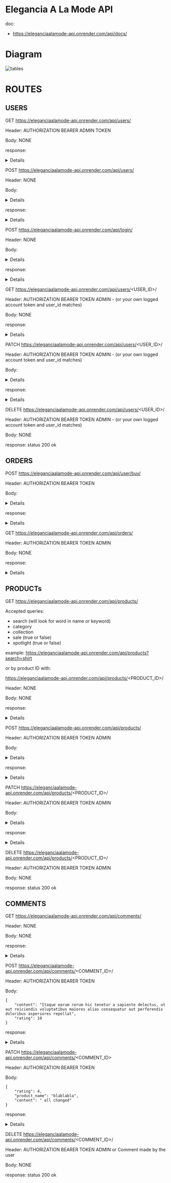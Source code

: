 # Elegancia A La Mode API

doc:
- https://eleganciaalamode-api.onrender.com/api/docs/

# Diagram
![tables](https://files.catbox.moe/cdvtpg.png)


# ROUTES

## USERS
GET https://eleganciaalamode-api.onrender.com/api/users/

Header: AUTHORIZATION BEARER ADMIN TOKEN

Body: NONE

response:
<details>
  
```
[
	{
		"id": 1,
		"username": "Test",
		"email": "test@test.com",
		"name": "Test",
		"is_superuser": true,
		"orders": [
			{
				"id": 1,
				"is_paid": true,
				"date_paid": "2023-11-15",
				"user": 1
			}
		],
		"comments": [
			{
				"id": 1,
				"content": "Great product, love the quality!",
				"rating": 8,
				"product_name": "white shirt",
				"user_name": "Test"
			}
		]
	},
	{
		"id": 2,
		"username": "Kenzie",
		"email": "kenzie@test.com",
		"name": "Kenzie",
		"is_superuser": false,
		"orders": [
			{
				"id": 2,
				"is_paid": true,
				"date_paid": "2023-11-15",
				"user": 2
			}
		],
		"comments": [
			{
				"id": 2,
				"content": "Awesome skirt, fits perfectly!",
				"rating": 8,
				"product_name": "super skirt",
				"user_name": "Kenzie"
			}
		]
	},
]
```
</details>

POST https://eleganciaalamode-api.onrender.com/api/users/

Header: NONE

Body:
<details>
  
```
{
	"username": "Samuel",
	"email": "samuel@kenzie.com",
	"name": "Samuel Oliveira",
	"password": "12345",
	"is_superuser": true
}
```
</details>

response:
<details>
  
```
{
	"id": 1,
	"username": "Samuel",
	"email": "samuel@kenzie.com",
	"name": "Samuel Oliveira",
	"is_superuser": true,
	"orders": [],
	"comments": []
}
```
</details>

POST https://eleganciaalamode-api.onrender.com/api/login/

Header: NONE

Body:
<details>
  
```
{
	"username": "Mauricio",
	"password": "12345"
}
```
</details>

response:
<details>
  
```
{
	"refresh": "eyJhbGciOiJIUzI1NiIsInR5cCI6IkpXVCJ9.eyJ0b2tlbl90eXBlIjoicmVmcmVzaCIsImV4cCI6MTcwMDE2NDQ5NSwiaWF0IjoxNzAwMDc4MDk1LCJqdGkiOiJlMmU1ZDdiZjRkZGQ0MDFjOTUwZmMxNDk3MTU1NTViNSIsInVzZXJfaWQiOjV9.QqYtgSrLIsLITIPrFkptLrMpzkEq7__DRhjLa2_UorQ",
	"access": "eyJhbGciOiJIUzI1NiIsInR5cCI6IkpXVCJ9.eyJ0b2tlbl90eXBlIjoiYWNjZXNzIiwiZXhwIjoxNzAwMDkyNDk1LCJpYXQiOjE3MDAwNzgwOTUsImp0aSI6ImQxMWMwMDU2ZGU1MjRmOWQ5M2U2NWIwMDg5NTk4ZmQ4IiwidXNlcl9pZCI6NX0.EP83VN7G7B06AJF2kXMQR5ocBqNnIXtuA7oVc_K9Wjg"
}
```
</details>

GET https://eleganciaalamode-api.onrender.com/api/users/<USER_ID>/

Header: AUTHORIZATION BEARER TOKEN ADMIN - (or your own logged account token and user_id matches)

Body: NONE

response:
<details>
  
```
{
	"id": 1,
	"username": "Test",
	"email": "test@test.com",
	"name": "Test",
	"is_superuser": true,
	"orders": [
		{
			"id": 1,
			"is_paid": true,
			"date_paid": "2023-11-15",
			"user": 1
		}
	],
	"comments": [
		{
			"id": 1,
			"content": "Great product, love the quality!",
			"rating": 8,
			"product_name": "white shirt",
			"user_name": "Test"
		}
	]
}
```
</details>

PATCH https://eleganciaalamode-api.onrender.com/api/users/<USER_ID>/

Header: AUTHORIZATION BEARER TOKEN ADMIN - (or your own logged account token and user_id matches)

Body:
<details>
  
```
{
	"username": "Mauricio changed",
	"email": "mauricio@kenzie.com",
	"name": "Mauricio Oliveira changed"
}
```
</details>

response:
<details>
  
```
{
	"id": 3,
	"username": "Mauricio changed",
	"email": "mauricio@kenzie.com",
	"name": "Mauricio Oliveira changed",
	"is_superuser": false,
	"orders": [],
	"comments": []
}
```
</details>

DELETE https://eleganciaalamode-api.onrender.com/api/users/<USER_ID>/

Header: AUTHORIZATION BEARER TOKEN ADMIN - (or your own logged account token and user_id matches)

Body: NONE

response: status 200 ok

## ORDERS

POST https://eleganciaalamode-api.onrender.com/api/user/buy/

Header: AUTHORIZATION BEARER TOKEN

Body:
<details>
  
```
{
	"is_paid": true,
	"items_bought": [
		{
			"product_name": "white shirt",
			"product_price": 9999.00,
			"quantity": 2
		}
	]
}
```
</details>

response:
<details>
  
```
{
	"user_id": 1,
	"is_paid": true,
	"date_paid": "2023-11-16",
	"items_bought": [
		{
			"order": 8,
			"product_name": "blue coat",
			"product_price": 9999.0,
			"quantity": 4
		}
	]
}
```
</details>

GET https://eleganciaalamode-api.onrender.com/api/orders/

Header: AUTHORIZATION BEARER TOKEN ADMIN

Body: NONE

response:
<details>
  
```
[
	{
		"id": 1,
		"user_id": 1,
		"is_paid": true,
		"date_paid": "2023-11-15",
		"items_bought": [
			{
				"order": 1,
				"product_name": "white shirt",
				"product_price": 9999.0,
				"quantity": 2
			}
		]
	},
	{
		"id": 2,
		"user_id": 2,
		"is_paid": true,
		"date_paid": "2023-11-15",
		"items_bought": [
			{
				"order": 2,
				"product_name": "super skirt",
				"product_price": 9999.0,
				"quantity": 1
			},
			{
				"order": 2,
				"product_name": "blue coat",
				"product_price": 9999.0,
				"quantity": 1
			}
		]
	},
]
```
</details>

## PRODUCTs

GET https://eleganciaalamode-api.onrender.com/api/products/

Accepted queries: 
- search (will look for word in name or keyword)
- category
- collection
- sale (true or false)
- spotlight (true or false)

example: https://eleganciaalamode-api.onrender.com/api/products?search=shirt

or by product ID with:

https://eleganciaalamode-api.onrender.com/api/products/<PRODUCT_ID>/

Header: NONE

Body: NONE

response:
<details>
  
```
[
	{
		"id": 1,
		"name": "white shirt",
		"slug": "whiteshirt",
		"price": 9999.99,
		"stock": 10,
		"category": "shirt",
		"visit_number": 0,
		"collection": "summer",
		"sale": false,
		"spotlight": false,
		"keywords": [
			{
				"entry": "shirt"
			},
			{
				"entry": "white"
			},
			{
				"entry": "summer"
			},
			{
				"entry": "light"
			}
		],
		"style": {
			"url": "https://picsum.photos/200"
		},
		"comments": [
			{
				"id": 1,
				"content": "Great product, love the quality!",
				"rating": 8,
				"product_name": "white shirt",
				"user_name": "Test"
			},
			{
				"id": 7,
				"content": "Nice white shirt, fits well!",
				"rating": 8,
				"product_name": "white shirt",
				"user_name": "Mauricio"
			},
			{
				"id": 8,
				"content": "Superb white shirt, excellent quality!",
				"rating": 8,
				"product_name": "white shirt",
				"user_name": "Monica"
			}
		]
	},
]
```
</details>

POST https://eleganciaalamode-api.onrender.com/api/products/

Header: AUTHORIZATION BEARER TOKEN ADMIN

Body:
<details>

```
{
	"name": "white suit",
  	"slug": "whitesuit",
  	"price": 9999.00,
  	"stock": 1,
  	"category": "suit",
  	"visit_number": 0,
  	"collection": "winter",
  	"sale": false,
  	"spotlight": false,
	"style": {
		"url": "www.whitesuit.com"
	},
	"keywords": [
		{
			"entry": "white"
		},
		{
			"entry": "suit"
		},
				{
			"entry": "light"
		},
				{
			"entry": "winter"
		},
				{
			"entry": "party"
		},
				{
			"entry": "normal"
		}
	]
}
```
</details>

response:
<details>
  
```
{
	"id": 1,
	"name": "white suit",
	"slug": "whitesuit",
	"price": 9999.0,
	"stock": 1,
	"category": "suit",
	"visit_number": 0,
	"collection": "winter",
	"sale": false,
	"spotlight": false,
	"keywords": [
		{
			"entry": "white"
		},
		{
			"entry": "light"
		},
		{
			"entry": "party"
		},
		{
			"entry": "suit"
		},
		{
			"entry": "winter"
		},
		{
			"entry": "normal"
		}
	],
	"style": {
		"url": "www.whitesuit.com"
	},
	"comments": []
}
```
</details>

PATCH https://eleganciaalamode-api.onrender.com/api/products/<PRODUCT_ID>/

Header: AUTHORIZATION BEARER TOKEN ADMIN

Body:
<details>

```
{
	"name": "white suit changed",
	"slug": "whitesuitchanged",
	"stock": 0,
	"visit_number": 50,
	"sale": true,
	"spotlight": false,
	"keywords": [
		{
			"entry": "black"
		},
		{
			"entry": "special"
		},
		{
			"entry": "elegant"
		}
	],
	"style": {
		"url": "www.whitesuitchanged.com"
	}
}
```
</details>

response:
<details>
  
```
{
	"id": 4,
	"name": "white suit changed",
	"slug": "whitesuitchanged",
	"price": 9999.0,
	"stock": 0,
	"category": "suit",
	"visit_number": 50,
	"collection": "winter",
	"sale": true,
	"spotlight": false,
	"keywords": [
		{
			"entry": "special"
		},
		{
			"entry": "black"
		},
		{
			"entry": "elegant"
		}
	],
	"style": {
		"url": "www.whitesuitchanged.com"
	},
	"comments": []
}
```
</details>

DELETE https://eleganciaalamode-api.onrender.com/api/products/<PRODUCT_ID>/

Header: AUTHORIZATION BEARER TOKEN ADMIN

Body: NONE

response: status 200 ok

## COMMENTS

GET https://eleganciaalamode-api.onrender.com/api/comments/

Header: NONE

Body: NONE

response:
<details>
  
```
[
	{
		"id": 1,
		"content": "Itaque earum rerum hic tenetur a sapiente delectus, ut aut reiciendis voluptatibus maiores alias consequatur aut perferendis doloribus asperiores repellat",
		"rating": 5,
		"product_name": "white shirt",
		"user_name": "Fernanda Oliveira"
	},
	{
		"id": 2,
		"content": "Itaque earum rerum hic tenetur a sapiente delectus, ut aut reiciendis voluptatibus maiores alias consequatur aut perferendis doloribus asperiores repellat",
		"rating": 10,
		"product_name": "white shirt",
		"user_name": "Mauricio Oliveira"
	},
]
```
</details>

POST https://eleganciaalamode-api.onrender.com/api/comments/<COMMENT_ID>/

Header: AUTHORIZATION BEARER TOKEN

Body:

```
{
	"content": "Itaque earum rerum hic tenetur a sapiente delectus, ut aut reiciendis voluptatibus maiores alias consequatur aut perferendis doloribus asperiores repellat",
	"rating": 10
}
```

response:
<details>
  
```
{
	"id": 5,
	"content": "Itaque earum rerum hic tenetur a sapiente delectus, ut aut reiciendis voluptatibus maiores alias consequatur aut perferendis doloribus asperiores repellat",
	"rating": 10,
	"product_name": "black suit",
	"user_name": "Samuel Oliveira"
}
```
</details>

PATCH https://eleganciaalamode-api.onrender.com/api/comments/<COMMENT_ID>

Header: AUTHORIZATION BEARER TOKEN

Body:

```
{
	"rating": 4,
	"product_name": "blablabla",
	"content": " all changed"
}
```

response:
<details>
  
```
{
	"id": 1,
	"content": "all changed",
	"rating": 4,
	"product_name": "white shirt",
	"user_name": "Fernanda Oliveira"
}
```
</details>

DELETE https://eleganciaalamode-api.onrender.com/api/comments/<COMMENT_ID>/

Header: AUTHORIZATION BEARER TOKEN ADMIN or Comment made by the user

Body: NONE

response: status 200 ok
